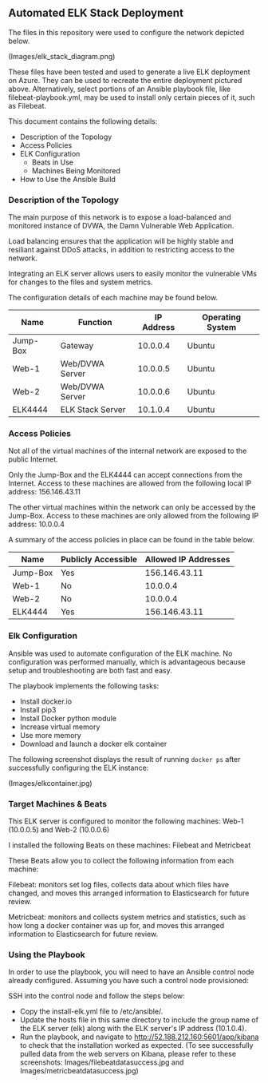 ## Automated ELK Stack Deployment

The files in this repository were used to configure the network depicted below.

(Images/elk_stack_diagram.png)

These files have been tested and used to generate a live ELK deployment on Azure. 
They can be used to recreate the entire deployment pictured above. 
Alternatively, select portions of an Ansible playbook file, like filebeat-playbook.yml, 
may be used to install only certain pieces of it, such as Filebeat.


This document contains the following details:
- Description of the Topology
- Access Policies
- ELK Configuration
  - Beats in Use
  - Machines Being Monitored
- How to Use the Ansible Build


### Description of the Topology

The main purpose of this network is to expose a load-balanced and monitored instance of DVWA, the Damn Vulnerable Web Application.

Load balancing ensures that the application will be highly stable and resiliant against DDoS attacks, in addition to restricting access to the network.

Integrating an ELK server allows users to easily monitor the vulnerable VMs for changes to the files and system metrics.


The configuration details of each machine may be found below.

|Name     |Function         |IP Address |Operating System |
|---------|-----------------|-----------|-----------------|
|Jump-Box |Gateway          |10.0.0.4   |Ubuntu           |
|Web-1    |Web/DVWA Server  |10.0.0.5   |Ubuntu           |
|Web-2    |Web/DVWA Server  |10.0.0.6   |Ubuntu           |
|ELK4444  |ELK Stack Server |10.1.0.4   |Ubuntu           |


### Access Policies

Not all of the virtual machines of the internal network are exposed to the public Internet. 

Only the Jump-Box and the ELK4444 can accept connections from the Internet. 
Access to these machines are allowed from the following local IP address:
156.146.43.11

The other virtual machines within the network can only be accessed by the Jump-Box. 
Access to these machines are only allowed from the following IP address:
10.0.0.4


A summary of the access policies in place can be found in the table below.

|Name     |Publicly Accessible |Allowed IP Addresses |
|---------|--------------------|---------------------|
|Jump-Box |Yes                 |156.146.43.11        |
|Web-1    |No                  |10.0.0.4             |
|Web-2    |No                  |10.0.0.4             |
|ELK4444  |Yes                 |156.146.43.11        |


### Elk Configuration

Ansible was used to automate configuration of the ELK machine. 
No configuration was performed manually, which is advantageous 
because setup and troubleshooting are both fast and easy.


The playbook implements the following tasks:

- Install docker.io
- Install pip3
- Install Docker python module
- Increase virtual memory
- Use more memory
- Download and launch a docker elk container

The following screenshot displays the result of running `docker ps` after successfully configuring the ELK instance:

(Images/elkcontainer.jpg)


### Target Machines & Beats
This ELK server is configured to monitor the following machines:
Web-1 (10.0.0.5) and Web-2 (10.0.0.6)

I installed the following Beats on these machines:
Filebeat and Metricbeat

These Beats allow you to collect the following information from each machine:

Filebeat: monitors set log files, collects data about which files have changed, 
and moves this arranged information to Elasticsearch for future review. 

Metricbeat: monitors and collects system metrics and statistics, 
such as how long a docker container was up for, and moves this 
arranged information to Elasticsearch for future review. 


### Using the Playbook
In order to use the playbook, you will need to have an Ansible control node already configured. Assuming you have such a control node provisioned: 

SSH into the control node and follow the steps below:
- Copy the install-elk.yml file to /etc/ansible/.
- Update the hosts file in this same directory to include the group name of the ELK server (elk) along with the ELK server's IP address (10.1.0.4).
- Run the playbook, and navigate to http://52.188.212.160:5601/app/kibana to check that the installation worked as expected.
(To see successfully pulled data from the web servers on Kibana, please refer to these screenshots: Images/filebeatdatasuccess.jpg and Images/metricbeatdatasuccess.jpg)
